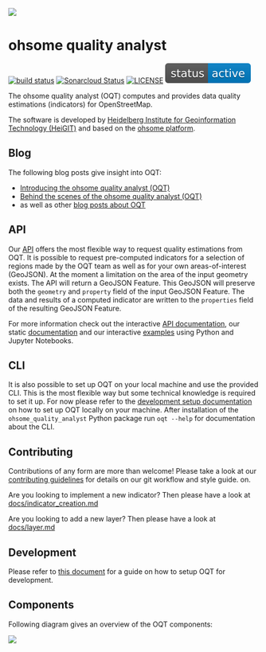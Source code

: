 ![](docs/img/oqt_logo.png)

# ohsome quality analyst

[![build status](https://jenkins.ohsome.org/buildStatus/icon?job=ohsome-quality-analyst/main)](https://jenkins.ohsome.org/blue/organizations/jenkins/ohsome-quality-analyst/activity/?branch=main)
[![Sonarcloud Status](https://sonarcloud.io/api/project_badges/measure?project=ohsome-quality-analyst&metric=alert_status)](https://sonarcloud.io/dashboard?id=ohsome-quality-analyst)
[![LICENSE](https://img.shields.io/badge/license-AGPL--v3-orange)](LICENSE.txt)
[![status: active](https://github.com/GIScience/badges/raw/master/status/active.svg)](https://github.com/GIScience/badges#active)

The ohsome quality analyst (OQT) computes and provides data quality estimations (indicators) for OpenStreetMap.

The software is developed by [Heidelberg Institute for Geoinformation Technology (HeiGIT)](https://heigit.org/) and based on the [ohsome platform](https://heigit.org/big-spatial-data-analytics-en/ohsome/).

## Blog

The following blog posts give insight into OQT:
- [Introducing the ohsome quality analyst (OQT)](https://heigit.org/introducing-the-ohsome-quality-analyst-oqt)
- [Behind the scenes of the ohsome quality analyst (OQT)](https://heigit.org/behind-the-scenes-of-the-ohsome-quality-analyst-oqt)
- as well as other [blog posts about OQT](https://heigit.org/tag/oqt-en)

## API

Our [API](https://oqt.ohsome.org/api/docs) offers the most flexible way to request quality estimations from OQT. It is possible to request pre-computed indicators for a selection of regions made by the OQT team as well as for your own areas-of-interest (GeoJSON). At the moment a limitation on the area of the input geometry exists. The API will return a GeoJSON Feature. This GeoJSON will preserve both the `geometry` and `property` field of the input GeoJSON Feature. The data and results of a computed indicator are written to the `properties` field of the resulting GeoJSON Feature.

 For more information check out the interactive [API documentation](https://oqt.ohsome.org/api/docs), our static [documentation](docs/api.md) and our interactive [examples](https://github.com/GIScience/oqt-examples) using Python and Jupyter Notebooks.

## CLI

It is also possible to set up OQT on your local machine and use the provided CLI. This is the most flexible way but some technical knowledge is required to set it up. For now please refer to the [development setup documentation](docs/development_setup.md) on how to set up OQT locally on your machine. After installation of the `ohsome_quality_analyst` Python package run `oqt --help` for documentation about the CLI.

## Contributing

Contributions of any form are more than welcome! Please take a look at our [contributing
guidelines](CONTRIBUTING.md) for details on our git workflow and style guide.
on.

Are you looking to implement a new indicator? Then please have a look at [docs/indicator_creation.md](/docs/indicator_creation.md)

Are you looking to add a new layer? Then please have a look at [docs/layer.md](/docs/layer.md)

## Development

Please refer to [this document](/docs/development_setup.md) for a guide on how to setup OQT for development.

## Components

Following diagram gives an overview of the OQT components:

![](/docs/img/UML-Component-Diagram.png)
